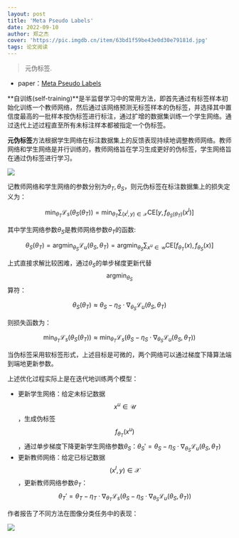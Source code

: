 ```yaml
---
layout: post
title: 'Meta Pseudo Labels'
date: 2022-09-10
author: 郑之杰
cover: 'https://pic.imgdb.cn/item/63bd1f59be43e0d30e79181d.jpg'
tags: 论文阅读
---
```


> 元伪标签.

- paper：[Meta Pseudo Labels](https://arxiv.org/abs/2003.10580)

**自训练(self-training)**是半监督学习中的常用方法，即首先通过有标签样本初始化训练一个教师网络，然后通过该网络预测无标签样本的伪标签，并选择其中置信度最高的一批样本按伪标签进行标注，通过扩增的数据集训练一个学生网络。通过迭代上述过程直至所有未标注样本都被指定一个伪标签。

**元伪标签**方法根据学生网络在标注数据集上的反馈表现持续地调整教师网络。教师网络和学生网络是并行训练的，教师网络旨在学习生成更好的伪标签，学生网络旨在通过伪标签进行学习。

![](https://pic.imgdb.cn/item/63bd20dabe43e0d30e7c3bf4.jpg)

记教师网络和学生网络的参数分别为$\theta_T,\theta_S$，则元伪标签在标注数据集上的损失定义为：

$$ \mathop{\min}_{\theta_T} \mathcal{L}_s(\theta_S(\theta_T)) = \mathop{\min}_{\theta_T} \sum_{(x^l,y) \in \mathcal{X}} \text{CE}[y,f_{\theta_S(\theta_T)}(x^l)] $$

其中学生网络参数$\theta_S$是教师网络参数$\theta_T$的函数:

$$ \theta_S(\theta_T) = \mathop{\arg \min}_{\theta_S} \mathcal{L}_u(\theta_S,\theta_T) = \mathop{\arg \min}_{\theta_S} \sum_{x^u \in \mathcal{U}} \text{CE}[f_{\theta_T}(x),f_{\theta_S}(x)]  $$

上式直接求解比较困难，通过$\theta_S$的单步梯度更新代替$$\mathop{\arg \min}_{\theta_S}$$算符：

$$  \theta_S(\theta_T) \approx  \theta_S - \eta_S \cdot \nabla_{\theta_S} \mathcal{L}_u(\theta_S,\theta_T) $$

则损失函数为：

$$ \mathop{\min}_{\theta_T} \mathcal{L}_s(\theta_S(\theta_T)) \approx \mathop{\min}_{\theta_T} \mathcal{L}_s(\theta_S - \eta_S \cdot \nabla_{\theta_S} \mathcal{L}_u(\theta_S,\theta_T)) $$

当伪标签采用软标签形式，上述目标是可微的，两个网络可以通过梯度下降算法端到端地更新参数。

上述优化过程实际上是在迭代地训练两个模型：
- 更新学生网络：给定未标记数据$$x^u \in \mathcal{U}$$，生成伪标签$$f_{\theta_T}(x^u)$$，通过单步梯度下降更新学生网络参数$\theta_S$：$\theta_S' = \theta_S - \eta_S \cdot \nabla_{\theta_S} \mathcal{L}_u(\theta_S,\theta_T)$
- 更新教师网络：给定已标记数据$$(x^l,y) \in \mathcal{X}$$，更新教师网络参数$\theta_T$：$$\theta_T' = \theta_T - \eta_T \cdot \nabla_{\theta_T} \mathcal{L}_s(\theta_S - \eta_S \cdot \nabla_{\theta_S} \mathcal{L}_u(\theta_S,\theta_T))$$

作者报告了不同方法在图像分类任务中的表现：

![](https://pic.imgdb.cn/item/63bd421fbe43e0d30ec29153.jpg)